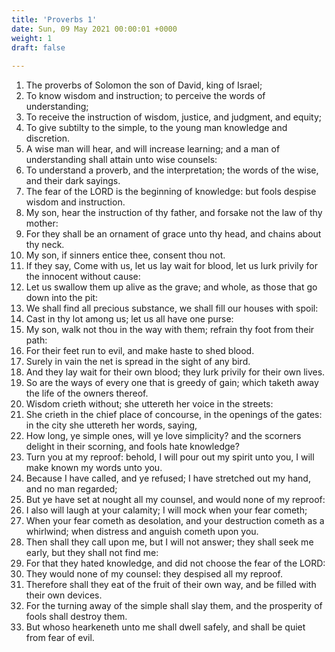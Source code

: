 ```yaml
---
title: 'Proverbs 1'
date: Sun, 09 May 2021 00:00:01 +0000
weight: 1
draft: false
  
---
```


1. The proverbs of Solomon the son of David, king of Israel;
2. To know wisdom and instruction; to perceive the words of understanding;
3. To receive the instruction of wisdom, justice, and judgment, and equity;
4. To give subtilty to the simple, to the young man knowledge and discretion.
5. A wise man will hear, and will increase learning; and a man of understanding shall attain unto wise counsels:
6. To understand a proverb, and the interpretation; the words of the wise, and their dark sayings.
7. The fear of the LORD is the beginning of knowledge: but fools despise wisdom and instruction.
8. My son, hear the instruction of thy father, and forsake not the law of thy mother:
9. For they shall be an ornament of grace unto thy head, and chains about thy neck.
10. My son, if sinners entice thee, consent thou not.
11. If they say, Come with us, let us lay wait for blood, let us lurk privily for the innocent without cause:
12. Let us swallow them up alive as the grave; and whole, as those that go down into the pit:
13. We shall find all precious substance, we shall fill our houses with spoil:
14. Cast in thy lot among us; let us all have one purse:
15. My son, walk not thou in the way with them; refrain thy foot from their path:
16. For their feet run to evil, and make haste to shed blood.
17. Surely in vain the net is spread in the sight of any bird.
18. And they lay wait for their own blood; they lurk privily for their own lives.
19. So are the ways of every one that is greedy of gain; which taketh away the life of the owners thereof.
20. Wisdom crieth without; she uttereth her voice in the streets:
21. She crieth in the chief place of concourse, in the openings of the gates: in the city she uttereth her words, saying,
22. How long, ye simple ones, will ye love simplicity? and the scorners delight in their scorning, and fools hate knowledge?
23. Turn you at my reproof: behold, I will pour out my spirit unto you, I will make known my words unto you.
24. Because I have called, and ye refused; I have stretched out my hand, and no man regarded;
25. But ye have set at nought all my counsel, and would none of my reproof:
26. I also will laugh at your calamity; I will mock when your fear cometh;
27. When your fear cometh as desolation, and your destruction cometh as a whirlwind; when distress and anguish cometh upon you.
28. Then shall they call upon me, but I will not answer; they shall seek me early, but they shall not find me:
29. For that they hated knowledge, and did not choose the fear of the LORD:
30. They would none of my counsel: they despised all my reproof.
31. Therefore shall they eat of the fruit of their own way, and be filled with their own devices.
32. For the turning away of the simple shall slay them, and the prosperity of fools shall destroy them.
33. But whoso hearkeneth unto me shall dwell safely, and shall be quiet from fear of evil.
